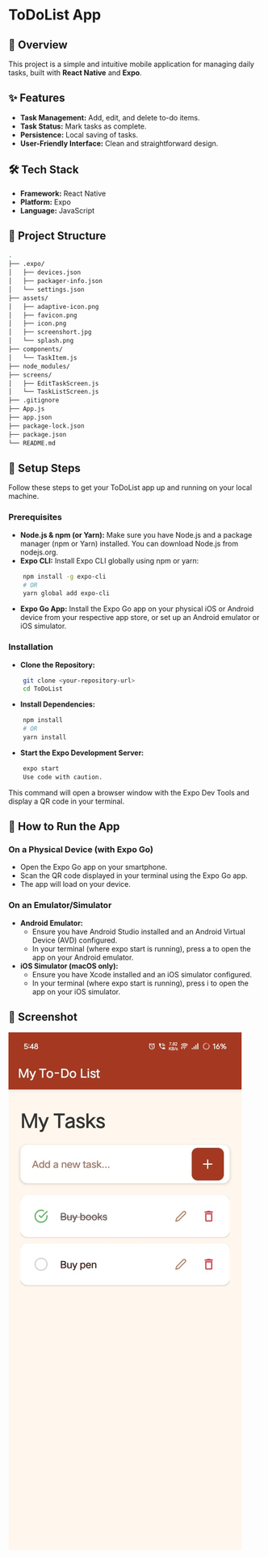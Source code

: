 # ToDoList App

## 📌 Overview
This project is a simple and intuitive mobile application for managing daily tasks, built with **React Native** and **Expo**.

## ✨ Features
- **Task Management:** Add, edit, and delete to-do items.
- **Task Status:** Mark tasks as complete.
- **Persistence:** Local saving of tasks.
- **User-Friendly Interface:** Clean and straightforward design.

## 🛠️ Tech Stack
- **Framework:** React Native
- **Platform:** Expo
- **Language:** JavaScript

## 📂 Project Structure
```bash
.
├── .expo/
│   ├── devices.json
│   ├── packager-info.json
│   └── settings.json
├── assets/
│   ├── adaptive-icon.png
│   ├── favicon.png
│   ├── icon.png
│   ├── screenshort.jpg
│   └── splash.png
├── components/
│   └── TaskItem.js
├── node_modules/
├── screens/
│   ├── EditTaskScreen.js
│   └── TaskListScreen.js
├── .gitignore
├── App.js
├── app.json
├── package-lock.json
├── package.json
└── README.md
```

## 🚀 Setup Steps
Follow these steps to get your ToDoList app up and running on your local machine.
### Prerequisites
- **Node.js & npm (or Yarn):** Make sure you have Node.js and a package manager (npm or Yarn) installed. You can download Node.js from nodejs.org.
- **Expo CLI:** Install Expo CLI globally using npm or yarn:
```bash
    npm install -g expo-cli
    # OR
    yarn global add expo-cli
```
- **Expo Go App:** Install the Expo Go app on your physical iOS or Android device from your respective app store, or set up an Android emulator or iOS simulator.
### Installation
- **Clone the Repository:**
```bash
    git clone <your-repository-url>
    cd ToDoList
```
- **Install Dependencies:**
```bash
    npm install
    # OR
    yarn install
```
- **Start the Expo Development Server:**
```bash
    expo start
    Use code with caution.
```
This command will open a browser window with the Expo Dev Tools and display a QR code in your terminal.

## 📱 How to Run the App
### On a Physical Device (with Expo Go)
- Open the Expo Go app on your smartphone.
- Scan the QR code displayed in your terminal using the Expo Go app.
- The app will load on your device.
### On an Emulator/Simulator
- **Android Emulator:**
  - Ensure you have Android Studio installed and an Android Virtual Device (AVD) configured.
  - In your terminal (where expo start is running), press a to open the app on your Android emulator.
- **iOS Simulator (macOS only):**
  - Ensure you have Xcode installed and an iOS simulator configured.
  - In your terminal (where expo start is running), press i to open the app on your iOS simulator.

## 📸 Screenshot
![Screenshot of the ToDoList app](assets/screenshort.jpg)

